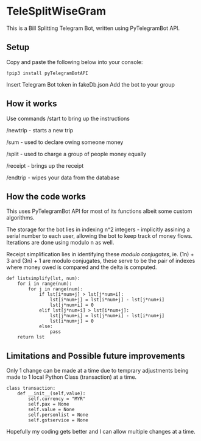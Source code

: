 # TeleSplitWiseGram
This is a Bill Splitting Telegram Bot, written using PyTelegramBot API.

## Setup
Copy and paste the following below into your console:

```
!pip3 install pyTelegramBotAPI
```

Insert Telegram Bot token in fakeDb.json
Add the bot to your group

## How it works
Use commands /start to bring up the instructions

/newtrip - starts a new trip

/sum - used to declare owing someone money

/split - used to charge a group of people money equally

/receipt - brings up the receipt

/endtrip - wipes your data from the database

## How the code works
This uses PyTelegramBot API for most of its functions albeit some custom algorithms.

The storage for the bot lies in indexing n^2 integers - implicitly assining a serial number to each user, allowing the bot to keep track of money flows. Iterations are done using modulo n as well.

Receipt simplification lies in identifying these *modulo conjugates*, ie. (1n) + 3 and (3n) + 1 are modulo conjugates, these serve to be the pair of indexes where money owed is compared and the delta is computed.

```
def listsimplify(lst, num):
    for i in range(num):
        for j in range(num):
            if lst[i*num+j] > lst[j*num+i]:
                lst[i*num+j] = lst[i*num+j] - lst[j*num+i]
                lst[j*num+i] = 0
            elif lst[j*num+i] > lst[i*num+j]:
                lst[j*num+i] = lst[j*num+i] - lst[i*num+j]
                lst[i*num+j] = 0
            else:
                pass
    return lst
```

## Limitations and Possible future improvements
Only 1 change can be made at a time due to temprary adjustments being made to 1 local Python Class (transaction) at a time.

```
class transaction:
    def __init__(self,value):
        self.currency = "MYR"
        self.pax = None
        self.value = None
        self.personlist = None
        self.gstservice = None
```

Hopefully my coding gets better and I can allow multiple changes at a time.
